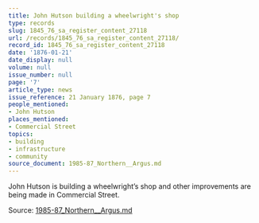 ```yaml
---
title: John Hutson building a wheelwright's shop
type: records
slug: 1845_76_sa_register_content_27118
url: /records/1845_76_sa_register_content_27118/
record_id: 1845_76_sa_register_content_27118
date: '1876-01-21'
date_display: null
volume: null
issue_number: null
page: '7'
article_type: news
issue_reference: 21 January 1876, page 7
people_mentioned:
- John Hutson
places_mentioned:
- Commercial Street
topics:
- building
- infrastructure
- community
source_document: 1985-87_Northern__Argus.md
---
```


John Hutson is building a wheelwright’s shop and other improvements are being made in Commercial Street.

Source: [1985-87_Northern__Argus.md](/downloads/markdown/1985-87_Northern__Argus.md)
